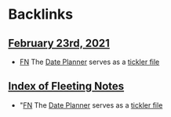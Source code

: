 
# Backlinks
## [February 23rd, 2021](<February 23rd, 2021.md>)
- [FN](<FN.md>) The [Date Planner](<Date Planner.md>) serves as a [tickler file](<tickler file.md>)

## [Index of Fleeting Notes](<Index of Fleeting Notes.md>)
- "[FN](<FN.md>) The [Date Planner](<Date Planner.md>) serves as a [tickler file](<tickler file.md>)

